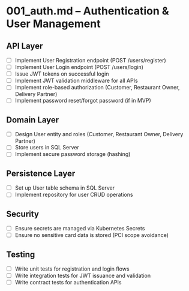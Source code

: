 # 001_auth.md – Authentication & User Management

## API Layer

- [ ] Implement User Registration endpoint (POST /users/register)
- [ ] Implement User Login endpoint (POST /users/login)
- [ ] Issue JWT tokens on successful login
- [ ] Implement JWT validation middleware for all APIs
- [ ] Implement role-based authorization (Customer, Restaurant Owner, Delivery Partner)
- [ ] Implement password reset/forgot password (if in MVP)

## Domain Layer

- [ ] Design User entity and roles (Customer, Restaurant Owner, Delivery Partner)
- [ ] Store users in SQL Server
- [ ] Implement secure password storage (hashing)

## Persistence Layer

- [ ] Set up User table schema in SQL Server
- [ ] Implement repository for user CRUD operations

## Security

- [ ] Ensure secrets are managed via Kubernetes Secrets
- [ ] Ensure no sensitive card data is stored (PCI scope avoidance)

## Testing

- [ ] Write unit tests for registration and login flows
- [ ] Write integration tests for JWT issuance and validation
- [ ] Write contract tests for authentication APIs
